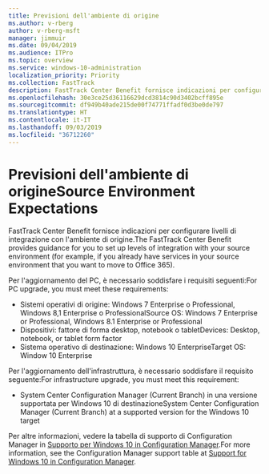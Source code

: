 ```yaml
---
title: Previsioni dell'ambiente di origine
ms.author: v-rberg
author: v-rberg-msft
manager: jimmuir
ms.date: 09/04/2019
ms.audience: ITPro
ms.topic: overview
ms.service: windows-10-administration
localization_priority: Priority
ms.collection: FastTrack
description: FastTrack Center Benefit fornisce indicazioni per configurare livelli di integrazione con l'ambiente di origine per la distribuzione di Windows 10.
ms.openlocfilehash: 30e3ce25d36116629dcd3814c90d3402bcff895e
ms.sourcegitcommit: df949b40ade215de00f74771ffadf0d3be0de797
ms.translationtype: HT
ms.contentlocale: it-IT
ms.lasthandoff: 09/03/2019
ms.locfileid: "36712260"
---
```

# <a name="source-environment-expectations"></a><span data-ttu-id="75168-103">Previsioni dell'ambiente di origine</span><span class="sxs-lookup"><span data-stu-id="75168-103">Source Environment Expectations</span></span>

<span data-ttu-id="75168-104">FastTrack Center Benefit fornisce indicazioni per configurare livelli di integrazione con l'ambiente di origine.</span><span class="sxs-lookup"><span data-stu-id="75168-104">The FastTrack Center Benefit provides guidance for you to set up levels of integration with your source environment (for example, if you already have services in your source environment that you want to move to Office 365).</span></span>
  
<span data-ttu-id="75168-105">Per l'aggiornamento del PC, è necessario soddisfare i requisiti seguenti:</span><span class="sxs-lookup"><span data-stu-id="75168-105">For PC upgrade, you must meet these requirements:</span></span>

- <span data-ttu-id="75168-106">Sistemi operativi di origine: Windows 7 Enterprise o Professional, Windows 8,1 Enterprise o Professional</span><span class="sxs-lookup"><span data-stu-id="75168-106">Source OS: Windows 7 Enterprise or Professional, Windows 8.1 Enterprise or Professional</span></span>
- <span data-ttu-id="75168-107">Dispositivi: fattore di forma desktop, notebook o tablet</span><span class="sxs-lookup"><span data-stu-id="75168-107">Devices: Desktop, notebook, or tablet form factor</span></span>
- <span data-ttu-id="75168-108">Sistema operativo di destinazione: Windows 10 Enterprise</span><span class="sxs-lookup"><span data-stu-id="75168-108">Target OS: Window 10 Enterprise</span></span>

<span data-ttu-id="75168-109">Per l'aggiornamento dell'infrastruttura, è necessario soddisfare il requisito seguente:</span><span class="sxs-lookup"><span data-stu-id="75168-109">For infrastructure upgrade, you must meet this requirement:</span></span>   

- <span data-ttu-id="75168-110">System Center Configuration Manager (Current Branch) in una versione supportata per Windows 10 di destinazione</span><span class="sxs-lookup"><span data-stu-id="75168-110">System Center Configuration Manager (Current Branch) at a supported version for the Windows 10 target</span></span>

<span data-ttu-id="75168-111">Per altre informazioni, vedere la tabella di supporto di Configuration Manager in [Supporto per Windows 10 in Configuration Manager](https://docs.microsoft.com/sccm/core/plan-design/configs/support-for-windows-10).</span><span class="sxs-lookup"><span data-stu-id="75168-111">For more information, see the Configuration Manager support table at [Support for Windows 10 in Configuration Manager](https://docs.microsoft.com/sccm/core/plan-design/configs/support-for-windows-10).</span></span>
  

 